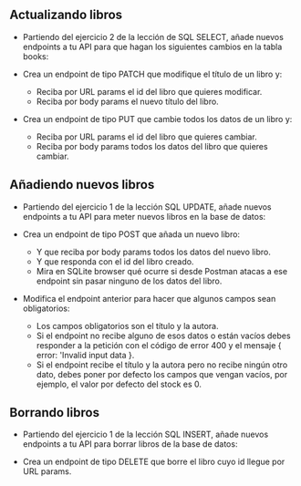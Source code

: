 ## Actualizando libros

- Partiendo del ejercicio 2 de la lección de SQL SELECT, añade nuevos endpoints a tu API para que hagan los siguientes cambios en la tabla books:

- Crea un endpoint de tipo PATCH que modifique el título de un libro y:
  - Reciba por URL params el id del libro que quieres modificar.
  - Reciba por body params el nuevo título del libro.

- Crea un endpoint de tipo PUT que cambie todos los datos de un libro y:
  - Reciba por URL params el id del libro que quieres cambiar.
  - Reciba por body params todos los datos del libro que quieres cambiar.

##  Añadiendo nuevos libros

- Partiendo del ejercicio 1 de la lección SQL UPDATE, añade nuevos endpoints a tu API para meter nuevos libros en la base de datos:

- Crea un endpoint de tipo POST que añada un nuevo libro:
  - Y que reciba por body params todos los datos del nuevo libro.
  - Y que responda con el id del libro creado.
  - Mira en SQLite browser qué ocurre si desde Postman atacas a ese endpoint sin pasar ninguno de los datos del libro.

- Modifica el endpoint anterior para hacer que algunos campos sean obligatorios:
  - Los campos obligatorios son el título y la autora.
  - Si el endpoint no recibe alguno de esos datos o están vacíos debes responder a la petición con el código de error 400 y el mensaje { error: 'Invalid input data }.
  - Si el endpoint recibe el título y la autora pero no recibe ningún otro dato, debes poner por defecto los campos que vengan vacíos, por ejemplo, el valor por defecto del stock es 0.

## Borrando libros

- Partiendo del ejercicio 1 de la lección SQL INSERT, añade nuevos endpoints a tu API para borrar libros de la base de datos:

- Crea un endpoint de tipo DELETE que borre el libro cuyo id llegue por URL params.


